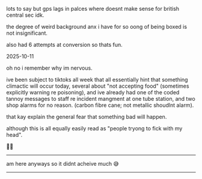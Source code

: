 lots to say but gps lags in palces where doesnt make sense for british central sec idk.  

the degree of weird background anx i have for so oong of being boxed is not insignificant.  

also had 6 attempts at conversion so thats fun.  

2025-10-11  

oh no i remember why im nervous.  

ive been subject to tiktoks all week that all essentially hint that something climactic will occur today, several about "not accepting food" (sometimes explicitly warning re poisoning), and ive already had one of the coded tannoy messages to staff re incident mangment at one tube station, and two shop alarms for no reason. (carbon fibre cane; not metallic shoudlnt alarm).  

that kay explain the general fear that something bad will happen.  

although this is all equally easily read as "people tryong to fick with my head".  

🤷‍♀️

---

am here anyways so it didnt acheive much 😅

---


